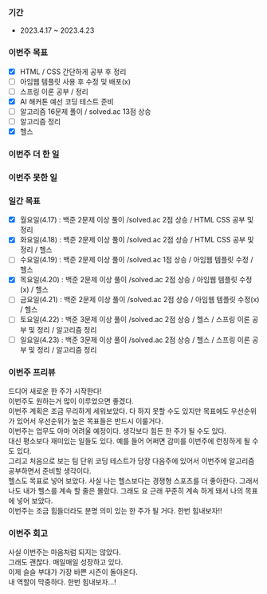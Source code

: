 ### 기간
* 2023.4.17 ~ 2023.4.23

### 이번주 목표
- [x] HTML / CSS 간단하게 공부 후 정리
- [ ] 아임웹 템플릿 사용 후 수정 및 배포(x)
- [ ] 스프링 이론 공부 / 정리
- [x] AI 해커톤 예선 코딩 테스트 준비
- [ ] 알고리즘 16문제 풀이 / solved.ac 13점 상승
- [ ] 알고리즘 정리
- [x] 헬스

### 이번주 더 한 일

### 이번주 못한 일

### 일간 목표
- [x] 월요일(4.17) : 백준 2문제 이상 풀이 /solved.ac 2점 상승 / HTML CSS 공부 및 정리
- [x] 화요일(4.18) : 백준 2문제 이상 풀이 /solved.ac 2점 상승 / HTML CSS 공부 및 정리 / 헬스
- [ ] 수요일(4.19) : 백준 2문제 이상 풀이 /solved.ac 1점 상승 / 아임웹 템플릿 수정 / 헬스
- [X] 목요일(4.20) : 백준 2문제 이상 풀이 /solved.ac 2점 상승 / 아임웹 템플릿 수정(x) / 헬스
- [ ] 금요일(4.21) : 백준 2문제 이상 풀이 /solved.ac 2점 상승 / 아임웹 템플릿 수정(x) / 헬스
- [ ] 토요일(4.22) : 백준 3문제 이상 풀이 /solved.ac 2점 상승 / 헬스 / 스프링 이론 공부 및 정리 / 알고리즘 정리
- [ ] 일요일(4.23) : 백준 3문제 이상 풀이 /solved.ac 2점 상승 / 헬스 / 스프링 이론 공부 및 정리 / 알고리즘 정리

### 이번주 프리뷰
드디어 새로운 한 주가 시작한다!  
이번주도 원하는거 많이 이루었으면 좋겠다.  
이번주 계획은 조금 무리하게 세워보았다. 다 하지 못할 수도 있지만 목표에도 우선순위가 있어서 우선순위가 높은 목표들은 반드시 이룰거다.  
이번주는 업무도 아마 어려울 예정이다. 생각보다 힘든 한 주가 될 수도 있다.  
대신 평소보다 재미있는 일들도 있다. 예를 들어 어쩌면 감미를 이번주에 런칭하게 될 수도 있다.  
그리고 처음으로 보는 팀 단위 코딩 테스트가 당장 다음주에 있어서 이번주에 알고리즘 공부하면서 준비할 생각이다.  
헬스도 목표로 넣어 보았다. 사실 나는 헬스보다는 경쟁형 스포츠를 더 좋아한다. 그래서 나도 내가 헬스를 계속 할 줄은 몰랐다. 
그래도 요 근래 꾸준히 계속 하게 돼서 나의 목표에 넣어 보았다.  
이번주는 조금 힘들더라도 분명 의미 있는 한 주가 될 거다. 한번 힘내보자!!

### 이번주 회고
사실 이번주는 마음처럼 되지는 않았다.  
그래도 괜찮다. 매일매일 성장하고 있다.  
이제 슬슬 부대가 가장 바쁜 시즌이 돌아온다.  
내 역할이 막중하다. 한번 힘내보자...!
